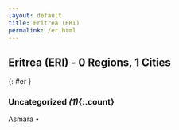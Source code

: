 ```yaml
---
layout: default
title: Eritrea (ERI)
permalink: /er.html
---
```



## Eritrea (ERI) - 0 Regions, 1 Cities
{: #er }





### Uncategorized _(1)_{:.count}


Asmara  •


 
